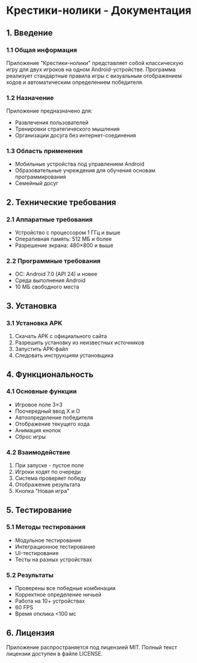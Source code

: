 # Крестики-нолики - Документация

## 1. Введение

### 1.1 Общая информация
Приложение "Крестики-нолики" представляет собой классическую игру для двух игроков на одном Android-устройстве. Программа реализует стандартные правила игры с визуальным отображением ходов и автоматическим определением победителя.

### 1.2 Назначение
Приложение предназначено для:
- Развлечения пользователей
- Тренировки стратегического мышления
- Организации досуга без интернет-соединения

### 1.3 Область применения
- Мобильные устройства под управлением Android
- Образовательные учреждения для обучения основам программирования
- Семейный досуг

## 2. Технические требования

### 2.1 Аппаратные требования
- Устройство с процессором 1 ГГц и выше
- Оперативная память: 512 МБ и более
- Разрешение экрана: 480×800 и выше

### 2.2 Программные требования
- ОС: Android 7.0 (API 24) и новее
- Среда выполнения Android
- 10 МБ свободного места

## 3. Установка

### 3.1 Установка APK
1. Скачать APK с официального сайта
2. Разрешить установку из неизвестных источников
3. Запустить APK-файл
4. Следовать инструкциям установщика

## 4. Функциональность

### 4.1 Основные функции
- Игровое поле 3×3
- Поочередный ввод X и O
- Автоопределение победителя
- Отображение текущего хода
- Анимация кнопок
- Сброс игры

### 4.2 Взаимодействие
1. При запуске - пустое поле
2. Игроки ходят по очереди
3. Система проверяет победу
4. Отображение результата
5. Кнопка "Новая игра"

## 5. Тестирование

### 5.1 Методы тестирования
- Модульное тестирование
- Интеграционное тестирование 
- UI-тестирование
- Тесты на разных устройствах

### 5.2 Результаты
- Проверены все победные комбинации
- Корректное определение ничьей
- Работа на 10+ устройствах
- 60 FPS
- Время отклика <100 мс

## 6. Лицензия
Приложение распространяется под лицензией MIT. Полный текст лицензии доступен в файле LICENSE.

